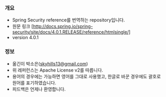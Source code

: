 ### 개요

* Spring Security reference를 번역하는 repository입니다.
* 원문 링크 [http://docs.spring.io/spring-security/site/docs/4.0.1.RELEASE/reference/htmlsingle/]
* version 4.0.1

### 정보

* 옮긴이 박소은(skyhills13@gmail.com)
* 위 레퍼런스는 Apache License v2를 따릅니다.
* 용어의 경우에는 가능하면 영어를 그대로 사용했고, 한글로 바꾼 경우에도 괄호로 원어를 표기하였습니다.
* 피드백은 언제나 환영합니다. 

